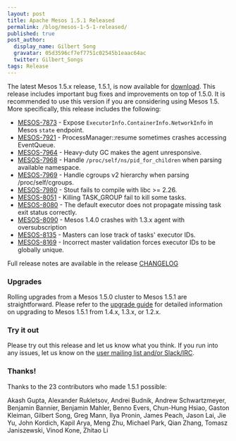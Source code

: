 ```yaml
---
layout: post
title: Apache Mesos 1.5.1 Released
permalink: /blog/mesos-1-5-1-released/
published: true
post_author:
  display_name: Gilbert Song
  gravatar: 05d3596cf7ef7751c02545b1eaac64ac
  twitter: Gilbert_Songs
tags: Release
---
```


The latest Mesos 1.5.x release, 1.5.1, is now available for [download](http://mesos.apache.org/downloads). This release includes important bug fixes and improvements on top of 1.5.0. It is recommended to use this version if you are considering using Mesos 1.5. More specifically, this release includes the following:

* [MESOS-7873](https://issues.apache.org/jira/browse/MESOS-7873) - Expose `ExecutorInfo.ContainerInfo.NetworkInfo` in Mesos `state` endpoint.
* [MESOS-7921](https://issues.apache.org/jira/browse/MESOS-7921) - ProcessManager::resume sometimes crashes accessing EventQueue.
* [MESOS-7964](https://issues.apache.org/jira/browse/MESOS-7964) - Heavy-duty GC makes the agent unresponsive.
* [MESOS-7968](https://issues.apache.org/jira/browse/MESOS-7968) - Handle `/proc/self/ns/pid_for_children` when parsing available namespace.
* [MESOS-7969](https://issues.apache.org/jira/browse/MESOS-7969) - Handle cgroups v2 hierarchy when parsing /proc/self/cgroups.
* [MESOS-7980](https://issues.apache.org/jira/browse/MESOS-7980) - Stout fails to compile with libc >= 2.26.
* [MESOS-8051](https://issues.apache.org/jira/browse/MESOS-8051) - Killing TASK_GROUP fail to kill some tasks.
* [MESOS-8080](https://issues.apache.org/jira/browse/MESOS-8080) - The default executor does not propagate missing task exit status correctly.
* [MESOS-8090](https://issues.apache.org/jira/browse/MESOS-8090) - Mesos 1.4.0 crashes with 1.3.x agent with oversubscription
* [MESOS-8135](https://issues.apache.org/jira/browse/MESOS-8135) - Masters can lose track of tasks' executor IDs.
* [MESOS-8169](https://issues.apache.org/jira/browse/MESOS-8169) - Incorrect master validation forces executor IDs to be globally unique.

Full release notes are available in the release [CHANGELOG](https://git-wip-us.apache.org/repos/asf?p=mesos.git;a=blob_plain;f=CHANGELOG;hb=1.5.1)

### Upgrades

Rolling upgrades from a Mesos 1.5.0 cluster to Mesos 1.5.1 are straightforward. Please refer to the [upgrade guide](http://mesos.apache.org/documentation/latest/upgrades/) for detailed information on upgrading to Mesos 1.5.1 from 1.4.x, 1.3.x, or 1.2.x.

### Try it out

Please try out this release and let us know what you think. If you run into any issues, let us know on the [user mailing list and/or Slack/IRC](https://mesos.apache.org/community).

### Thanks!

Thanks to the 23 contributors who made 1.5.1 possible:

Akash Gupta, Alexander Rukletsov, Andrei Budnik, Andrew Schwartzmeyer, Benjamin Bannier, Benjamin Mahler, Benno Evers, Chun-Hung Hsiao, Gaston Kleiman, Gilbert Song, Greg Mann, Ilya Pronin, James Peach, Jason Lai, Jie Yu, John Kordich, Kapil Arya, Meng Zhu, Michael Park, Qian Zhang, Tomasz Janiszewski, Vinod Kone, Zhitao Li
